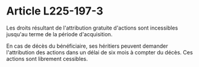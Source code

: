# Article L225-197-3

Les droits résultant de l'attribution gratuite d'actions sont incessibles jusqu'au terme de la période d'acquisition.

En cas de décès du bénéficiaire, ses héritiers peuvent demander l'attribution des actions dans un délai de six mois à compter du décès. Ces actions sont librement cessibles.
